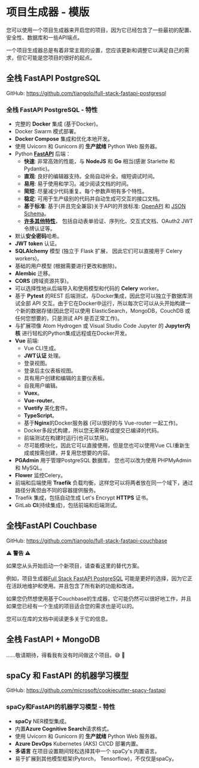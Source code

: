 # 项目生成器 - 模版

您可以使用一个项目生成器来开启您的项目，因为它已经包含了一些最初的配置、安全性、数据库和一些API端点。

一个项目生成器总是有着非常主观的设置，您应该更新和调整它以满足自己的需求，但它可能是您项目的很好的起点。

## 全栈 FastAPI PostgreSQL

GitHub: <a href="https://github.com/tiangolo/full-stack-fastapi-postgresql" class="external-link" target="_blank">https://github.com/tiangolo/full-stack-fastapi-postgresql</a>

### 全栈 FastAPI PostgreSQL - 特性

* 完整的 **Docker** 集成 (基于Docker)。
* Docker Swarm 模式部署。
* **Docker Compose** 集成和优化本地开发。
* 使用 Uvicorn 和 Gunicorn 的 **生产就绪** Python Web 服务器。
* Python <a href="https://github。com/tiangolo/fastapi" class="external-link" target="_blank">**FastAPI**</a> 后端：
    * **快速**: 非常高效的性能，与 **NodeJS** 和 **Go** 相当(感谢 Starlette 和 Pydantic)。
    * **直观**: 良好的编辑器支持。全局自动补全。缩短调试时间。
    * **易用**: 易于使用和学习。减少阅读文档的时间。
    * **简短**: 尽量减少代码重复。每个参数声明有多个特性。
    * **稳定**: 可用于生产级别的代码并自动生成可交互的接口文档。
    * **基于标准**: 基于(并且完全兼容)关于API的开放标准: <a href="https://github。com/OAI/OpenAPI-Specification" class="external-link" target="_blank">OpenAPI</a> 和 <a href="https://json-schema。org/" class="external-link" target="_blank">JSON Schema</a>。
    * <a href="https://fastapi。tiangolo。com/features/" class="external-link" target="_blank">**许多其他特性**</a>， 包括自动表单验证、序列化、交互式文档、OAuth2 JWT令牌认证等。
* 默认**安全密码**哈希。
* **JWT token** 认证。
* **SQLAlchemy** 模型 (独立于 Flask 扩展， 因此它们可以直接用于 Celery workers)。
* 基础的用户模型 (根据需要进行更改和删除)。
* **Alembic** 迁移。
* **CORS** (跨域资源共享)。
* 可以选择性地从后端导入和使用模型和代码的 **Celery** worker。
* 基于 **Pytest** 的REST 后端测试，与Docker集成，因此您可以独立于数据库测试全部 API 交互。由于它在Docker中运行，所以每次它可以从头开始构建一个新的数据存储(因此您可以使用 ElasticSearch，MongoDB，CouchDB 或任何您想要的，只是测试 API 是否正常工作)。
* 与扩展项像 Atom Hydrogen 或 Visual Studio Code Jupyter 的 **Jupyter内核** 进行轻松的Python集成远程或在Docker开发。
* **Vue** 前端:
    - Vue CLI生成。
    - **JWT认证** 处理。
    - 登录视图。
    - 登录后主仪表板视图。
    - 具有用户创建和编辑的主要仪表板。
    - 自我用户编辑。
    - **Vuex**。
    - **Vue-router**。
    - **Vuetify** 美化套件。
    - **TypeScript**。
    - 基于**Nginx**的Docker服务器 (可以很好的与 Vue-router 一起工作)。
    - Docker多段式构建，所以您无需保存或提交已编译的代码。 
    - 前端测试在构建时运行(也可以禁用)。 
    - 尽可能模块化，因此它可以直接使用，但是您也可以使用Vue CLI重新生成或按需创建，并复用您想要的内容。
* **PGAdmin** 用于管理PostgreSQL 数据库， 您也可以改为使用 PHPMyAdmin 和 MySQL。
* **Flower** 监控Celery。
* 前端和后端使用 **Traefik** 负载均衡，这样您可以将两者放在同一个域下，通过路径分离但由不同的容器提供服务。
* Traefik 集成，包括自动生成 Let's Encrypt **HTTPS** 证书。
* GitLab **CI**(持续集成)，包括前端和后端测试。

## 全栈FastAPI Couchbase

GitHub: <a href="https://github.com/tiangolo/full-stack-fastapi-couchbase" class="external-link" target="_blank">https://github.com/tiangolo/full-stack-fastapi-couchbase</a>

⚠️ **警告** ⚠️

如果您从头开始启动一个新项目，请查看这里的替代方案。

例如，项目生成器<a href="https://github。com/tiangolo/full-stack-fastapi-postgresql" class="external-link" target="_blank">Full Stack FastAPI PostgreSQL</a> 可能是更好的选择，因为它正在活跃地维护和使用。并且包含了所有新的功能和改进。

如果您仍然想使用基于Couchbase的生成器，它可能仍然可以很好地工作，并且如果您已经有一个生成的项目适合您的需求也是可以的。

您可以在库的文档中阅读更多关于它的信息。

## **全栈 FastAPI + MongoDB**

……敬请期待，得看我有没有时间做这个项目。😅 🎉

## spaCy 和 FastAPI 的机器学习模型

GitHub: <a href="https://github.com/microsoft/cookiecutter-spacy-fastapi" class="external-link" target="_blank">https://github.com/microsoft/cookiecutter-spacy-fastapi</a>

### spaCy和FastAPI的机器学习模型 - 特性

* **spaCy** NER模型集成。
* 内置**Azure Cognitive Search**请求格式。
* 使用 Uvicorn 和 Gunicorn 的 **生产就绪** Python Web 服务器。
* **Azure DevOps** Kubernetes (AKS) CI/CD 部署内置。
* **多语言** 在项目设置期间轻松选择其中一个 spaCy's 内置语言。
* 易于扩展到其他模型框架(Pytorch， Tensorflow)，不仅仅是spaCy。
